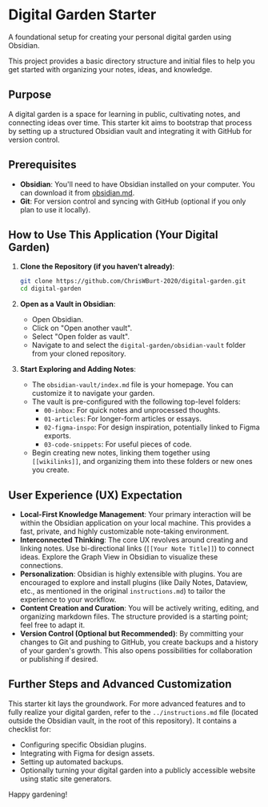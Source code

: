 # Digital Garden Starter

A foundational setup for creating your personal digital garden using Obsidian.

This project provides a basic directory structure and initial files to help you get started with organizing your notes, ideas, and knowledge.

## Purpose

A digital garden is a space for learning in public, cultivating notes, and connecting ideas over time. This starter kit aims to bootstrap that process by setting up a structured Obsidian vault and integrating it with GitHub for version control.

## Prerequisites

*   **Obsidian**: You'll need to have Obsidian installed on your computer. You can download it from [obsidian.md](https://obsidian.md/).
*   **Git**: For version control and syncing with GitHub (optional if you only plan to use it locally).

## How to Use This Application (Your Digital Garden)

1.  **Clone the Repository (if you haven't already)**:
    ```bash
    git clone https://github.com/ChrisWBurt-2020/digital-garden.git
    cd digital-garden
    ```

2.  **Open as a Vault in Obsidian**:
    *   Open Obsidian.
    *   Click on "Open another vault".
    *   Select "Open folder as vault".
    *   Navigate to and select the `digital-garden/obsidian-vault` folder from your cloned repository.

3.  **Start Exploring and Adding Notes**:
    *   The `obsidian-vault/index.md` file is your homepage. You can customize it to navigate your garden.
    *   The vault is pre-configured with the following top-level folders:
        *   `00-inbox`: For quick notes and unprocessed thoughts.
        *   `01-articles`: For longer-form articles or essays.
        *   `02-figma-inspo`: For design inspiration, potentially linked to Figma exports.
        *   `03-code-snippets`: For useful pieces of code.
    *   Begin creating new notes, linking them together using `[[wikilinks]]`, and organizing them into these folders or new ones you create.

## User Experience (UX) Expectation

*   **Local-First Knowledge Management**: Your primary interaction will be within the Obsidian application on your local machine. This provides a fast, private, and highly customizable note-taking environment.
*   **Interconnected Thinking**: The core UX revolves around creating and linking notes. Use bi-directional links (`[[Your Note Title]]`) to connect ideas. Explore the Graph View in Obsidian to visualize these connections.
*   **Personalization**: Obsidian is highly extensible with plugins. You are encouraged to explore and install plugins (like Daily Notes, Dataview, etc., as mentioned in the original `instructions.md`) to tailor the experience to your workflow.
*   **Content Creation and Curation**: You will be actively writing, editing, and organizing markdown files. The structure provided is a starting point; feel free to adapt it.
*   **Version Control (Optional but Recommended)**: By committing your changes to Git and pushing to GitHub, you create backups and a history of your garden's growth. This also opens possibilities for collaboration or publishing if desired.

## Further Steps and Advanced Customization

This starter kit lays the groundwork. For more advanced features and to fully realize your digital garden, refer to the `../instructions.md` file (located outside the Obsidian vault, in the root of this repository). It contains a checklist for:

*   Configuring specific Obsidian plugins.
*   Integrating with Figma for design assets.
*   Setting up automated backups.
*   Optionally turning your digital garden into a publicly accessible website using static site generators.

Happy gardening!
